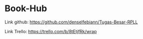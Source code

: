 # Book-Hub

Link github: https://github.com/denselfebiann/Tugas-Besar-RPLL

Link Trello: https://trello.com/b/8tEtjfRk/wrap